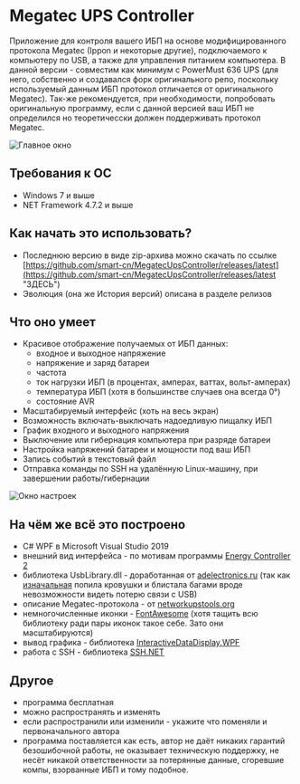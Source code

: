 
# Megatec UPS Controller
Приложение для контроля вашего ИБП на основе модифицированного протокола Megatec (Ippon и некоторые другие), подключаемого к компьютеру по USB, а также для управления питанием компьютера.
В данной версии - совместим как минимум с PowerMust 636 UPS (для него, собственно и создавался форк оригинального репо, поскольку используемый данным ИБП протокол отличается от оригинального Megatec).
Так-же рекомендуется, при необходимости, попробовать оригинальную программу, если с данной версией ваш ИБП не определился но теоретичесски должен поддерживать протокол Megatec.

![Главное окно](https://raw.githubusercontent.com/smart-cn/MegatecUpsController/master/img/main.png "Главное окно")

## Требования к ОС
- Windows 7 и выше
- NET Framework 4.7.2 и выше

## Как начать это использовать?
- Последнюю версию в виде zip-архива можно скачать по ссылке [https://github.com/smart-cn/MegatecUpsController/releases/latest](https://github.com/smart-cn/MegatecUpsController/releases/latest "ЗДЕСЬ")
- Эволюция (она же История версий) описана в разделе релизов

## Что оно умеет
+ Красивое отображение получаемых от ИБП данных:
	+ входное и выходное напряжение
	+ напряжение и заряд батареи
	+ частота
	+ ток нагрузки ИБП (в процентах, амперах, ваттах, вольт-амперах)
	+ температура ИБП (хотя в большинстве случаев она всегда 0°)
	+ состояние AVR
+ Масштабируемый интерфейс (хоть на весь экран)
+ Возможность включать-выключать надоедливую пищалку ИБП
+ График входного и выходного напряжения
+ Выключение или гибернация компьютера при разряде батареи
+ Настройка напряжений батареи и мощности под ваш ИБП
+ Запись событий в текстовый файл
+ Отправка команды по SSH на удалённую Linux-машину, при завершении работы/гибернации

![Окно настроек](https://raw.githubusercontent.com/smart-cn/MegatecUpsController/master/img/settings.png "Окно настроек")

## На чём же всё это построено
- C# WPF в Microsoft Visual Studio 2019
- внешний вид интерфейса - по мотивам программы [Energy Controller 2](https://sites.google.com/site/ibakhlab/News/energycontroller20582332200sp5 "Energy Controller 2")
- библиотека UsbLibrary.dll - доработанная от [adelectronics.ru](https://adelectronics.ru/2016/11/22/usblibrary-c-usb-hid-library/ "adelectronics.ru") (так как [изначальная](https://www.codeproject.com/Articles/18099/A-USB-HID-Component-for-C "изначальная") попила кровушки и блистала багами вроде невозможности видеть потерю связи с USB)
- описание Megatec-протокола - от [networkupstools.org](https://networkupstools.org/protocols/megatec.html "networkupstools.org")
- немногочисленные иконки - [FontAwesome](https://fontawesome.com/ "FontAwesome") (хотя тащить всю библиотеку ради пары иконок такое себе. Зато они масштабируются)
- вывод графика - библиотека [InteractiveDataDisplay.WPF](https://github.com/microsoft/InteractiveDataDisplay.WPF "InteractiveDataDisplay.WPF")
- работа с SSH - библиотека [SSH.NET](https://github.com/sshnet/SSH.NET "SSH.NET")

## Другое
- программа бесплатная
- можно распространять и изменять
- если распространили или изменили - укажите что поменяли и первоначального автора
- программа поставляется как есть, автор не даёт никаких гарантий безошибочной работы, не оказывает техническую поддержку, не несёт никакой ответственности за потерянные данные, сгоревшие компы, взорванные ИБП и тому подобное.
